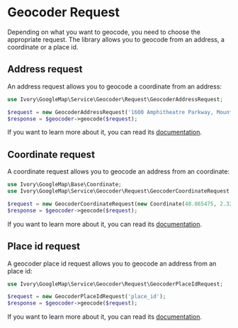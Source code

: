 # Geocoder Request

Depending on what you want to geocode, you need to choose the appropriate request. The library allows you to geocode
from an address, a coordinate or a place id.

## Address request

An address request allows you to geocode a coordinate from an address:

``` php
use Ivory\GoogleMap\Service\Geocoder\Request\GeocoderAddressRequest;

$request = new GeocoderAddressRequest('1600 Amphitheatre Parkway, Mountain View, CA');
$response = $geocoder->geocode($request);
```

If you want to learn more about it, you can read its [documentation](/docs/service/geocoder/geocoder_address_request.md).

## Coordinate request

A coordinate request allows you to geocode an address from an coordinate:

``` php
use Ivory\GoogleMap\Base\Coordinate;
use Ivory\GoogleMap\Service\Geocoder\Request\GeocoderCoordinateRequest;

$request = new GeocoderCoordinateRequest(new Coordinate(48.865475, 2.321118));
$response = $geocoder->geocode($request);
```

If you want to learn more about it, you can read its [documentation](/docs/service/geocoder/geocoder_coordinate_request.md).

## Place id request

A geocoder place id request allows you to geocode an address from an place id:

``` php
use Ivory\GoogleMap\Service\Geocoder\Request\GeocoderPlaceIdRequest;

$request = new GeocoderPlaceIdRequest('place_id');
$response = $geocoder->geocode($request);
```

If you want to learn more about it, you can read its [documentation](/docs/service/geocoder/geocoder_place_id_request.md).
